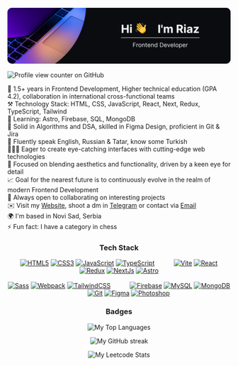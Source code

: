 ![MasterHead](./head.png)

![Profile view counter on GitHub](https://komarev.com/ghpvc/?username=mirzaianov)


🚀 1.5+ years in Frontend Development, Higher technical education (GPA 4.2), collaboration in international cross-functional teams</br>
⚒️ Technology Stack: HTML, CSS, JavaScript, React, Next, Redux, TypeScript, Tailwind</br>
🌱 Learning: Astro, Firebase, SQL, MongoDB</br>
🤖 Solid in Algorithms and DSA, skilled in Figma Design, proficient in Git & Jira</br>
💬 Fluently speak English, Russian & Tatar, know some Turkish</br>
🧑🏻‍💻 Eager to create eye-catching interfaces with cutting-edge web technologies</br>
🎯 Focused on blending aesthetics and functionality, driven by a keen eye for detail</br>
📈 Goal for the nearest future is to continuously evolve in the realm of modern Frontend Development</br>
🤝 Always open to collaborating on interesting projects</br>
✉️ Visit my <a href="https://www.mirzaianov.com/">Website</a>, shoot a dm in <a href="https://t.me/mirzaianov">Telegram</a> or contact via <a href="mailto:hello@mirzaianov.com">Email</a></br>
🌍 I'm based in Novi Sad, Serbia</br>
⚡ Fun fact: I have a category in chess</br>

<h3 align="center">Tech Stack</h3>
<p align="center">
  <a href="https://developer.mozilla.org/en-US/docs/Glossary/HTML5" target="_blank" rel="noreferrer"><img src="https://raw.githubusercontent.com/danielcranney/readme-generator/main/public/icons/skills/html5-colored.svg" width="36" height="36" alt="HTML5" /></a>
  <a href="https://www.w3.org/TR/CSS/#css" target="_blank" rel="noreferrer"><img src="https://raw.githubusercontent.com/danielcranney/readme-generator/main/public/icons/skills/css3-colored.svg" width="36" height="36" alt="CSS3" /></a>
  <a href="https://developer.mozilla.org/en-US/docs/Web/JavaScript" target="_blank" rel="noreferrer"><img src="https://raw.githubusercontent.com/danielcranney/readme-generator/main/public/icons/skills/javascript-colored.svg" width="36" height="36" alt="JavaScript" /></a>
  <a href="https://www.typescriptlang.org/" target="_blank" rel="noreferrer"><img src="https://raw.githubusercontent.com/danielcranney/readme-generator/main/public/icons/skills/typescript-colored.svg" width="36" height="36" alt="TypeScript" /></a>&nbsp;&nbsp;&nbsp;&nbsp;&nbsp;&nbsp;&nbsp;&nbsp;&nbsp;&nbsp;
  <a href="https://vitejs.dev/" target="_blank" rel="noreferrer"><img src="https://raw.githubusercontent.com/danielcranney/readme-generator/main/public/icons/skills/vite-colored.svg" width="36" height="36" alt="Vite" /></a>
  <a href="https://reactjs.org/" target="_blank" rel="noreferrer"><img src="https://raw.githubusercontent.com/danielcranney/readme-generator/main/public/icons/skills/react-colored.svg" width="36" height="36" alt="React" /></a>
  <a href="https://redux.js.org/" target="_blank" rel="noreferrer"><img src="https://raw.githubusercontent.com/danielcranney/readme-generator/main/public/icons/skills/redux-colored.svg" width="36" height="36" alt="Redux" /></a>
  <a href="https://nextjs.org/docs" target="_blank" rel="noreferrer"><img src="https://raw.githubusercontent.com/danielcranney/readme-generator/main/public/icons/skills/nextjs-dark.svg" width="36" height="36" alt="NextJs" /></a>
  <a href="https://astro.build/" target="_blank" rel="noreferrer"><img src="https://astro.build/assets/press/astro-icon-light-gradient.svg" width="36" height="36" alt="Astro" /></a>
  <br>
  <br>
  <a href="https://sass-lang.com/" target="_blank" rel="noreferrer"><img src="https://raw.githubusercontent.com/danielcranney/readme-generator/main/public/icons/skills/sass-colored.svg" width="36" height="36" alt="Sass" /></a>
  <a href="https://webpack.js.org/" target="_blank" rel="noreferrer"><img src="https://raw.githubusercontent.com/danielcranney/readme-generator/main/public/icons/skills/webpack-colored.svg" width="36" height="36" alt="Webpack" /></a>
  <a href="https://tailwindcss.com/" target="_blank" rel="noreferrer"><img src="https://raw.githubusercontent.com/danielcranney/readme-generator/main/public/icons/skills/tailwindcss-colored.svg" width="36" height="36" alt="TailwindCSS" /></a>&nbsp;&nbsp;&nbsp;&nbsp;&nbsp;&nbsp;&nbsp;&nbsp;&nbsp;&nbsp;
  <a href="https://firebase.google.com/" target="_blank" rel="noreferrer"><img src="https://raw.githubusercontent.com/danielcranney/readme-generator/main/public/icons/skills/firebase-colored.svg" width="36" height="36" alt="Firebase" /></a>
  <a href="https://www.mysql.com/" target="_blank" rel="noreferrer"><img src="https://raw.githubusercontent.com/danielcranney/readme-generator/main/public/icons/skills/mysql-colored.svg" width="36" height="36" alt="MySQL" /></a>
  <a href="https://www.mongodb.com/" target="_blank" rel="noreferrer"><img src="https://raw.githubusercontent.com/danielcranney/readme-generator/main/public/icons/skills/mongodb-colored.svg" width="36" height="36" alt="MongoDB" /></a>&nbsp;&nbsp;&nbsp;&nbsp;&nbsp;&nbsp;&nbsp;&nbsp;&nbsp;&nbsp;
  <a href="https://git-scm.com/" target="_blank" rel="noreferrer"><img src="https://raw.githubusercontent.com/danielcranney/readme-generator/main/public/icons/skills/git-colored.svg" width="36" height="36" alt="Git" /></a>
  <a href="https://www.figma.com/" target="_blank" rel="noreferrer"><img src="https://raw.githubusercontent.com/danielcranney/readme-generator/main/public/icons/skills/figma-colored.svg" width="36" height="36" alt="Figma" /></a>
  <a href="https://www.adobe.com/uk/products/photoshop.html" target="_blank" rel="noreferrer"><img src="https://raw.githubusercontent.com/danielcranney/readme-generator/main/public/icons/skills/photoshop-colored.svg" width="36" height="36" alt="Photoshop" /></a>
</p>
<h3 align="center">Badges</h3>
<p align="center">
  <img src="https://github-readme-stats.vercel.app/api/top-langs?username=mirzaianov&show_icons=true&locale=en&layout=compact&theme=tokyonight&hide_border=true&border_radius=20" alt="My Top Languages" />
</p>
<p align="center">
  <img src="https://github-readme-streak-stats.herokuapp.com?user=mirzaianov&theme=tokyonight&hide_border=true&border_radius=20" alt="My GitHub streak" >
</p>
<p align="center">
  <img src="https://leetcard.jacoblin.cool/mirzaianov?ext=heatmap" alt="My Leetcode Stats" >
</p>
